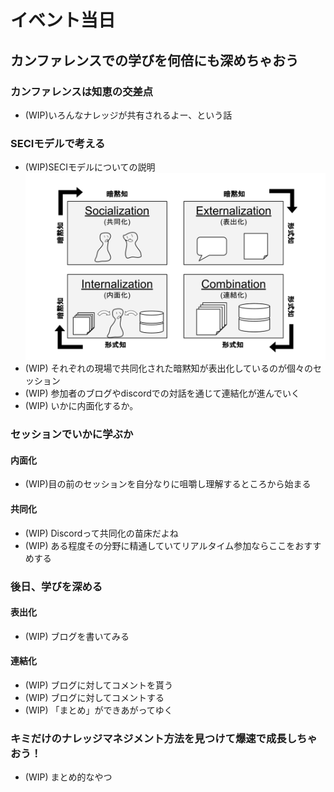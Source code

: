 # イベント当日
## カンファレンスでの学びを何倍にも深めちゃおう 
<!-- dora_e_m(いきいきいくおが執筆しています) -->
### カンファレンスは知恵の交差点
- (WIP)いろんなナレッジが共有されるよー、という話
### SECIモデルで考える
- (WIP)SECIモデルについての説明
![SECIモデル](images/chap-on-the-day/secimodel.png)
- (WIP) それぞれの現場で共同化された暗黙知が表出化しているのが個々のセッション
- (WIP) 参加者のブログやdiscordでの対話を通じて連結化が進んでいく
- (WIP) いかに内面化するか。
### セッションでいかに学ぶか
#### 内面化
- (WIP)目の前のセッションを自分なりに咀嚼し理解するところから始まる
#### 共同化
- (WIP) Discordって共同化の苗床だよね
- (WIP) ある程度その分野に精通していてリアルタイム参加ならここをおすすめする

### 後日、学びを深める
#### 表出化
- (WIP) ブログを書いてみる
#### 連結化
- (WIP) ブログに対してコメントを貰う
- (WIP) ブログに対してコメントする
- (WIP) 「まとめ」ができあがってゆく
### キミだけのナレッジマネジメント方法を見つけて爆速で成長しちゃおう！
- (WIP) まとめ的なやつ